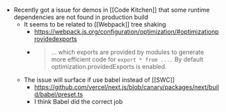 - Recently got a issue for demos in [[Code Kitchen]] that some runtime dependencies are not found in production build
	- It seems to be related to [[Webpack]] tree shaking
		- https://webpack.js.org/configuration/optimization/#optimizationprovidedexports
		- > ... which exports are provided by modules to generate more efficient code for `export * from ....` By default optimization.providedExports is enabled.
	- The issue will surface if use babel instead of [[SWC]]
		- https://github.com/vercel/next.js/blob/canary/packages/next/build/babel/preset.ts
		- I think Babel did the correct job